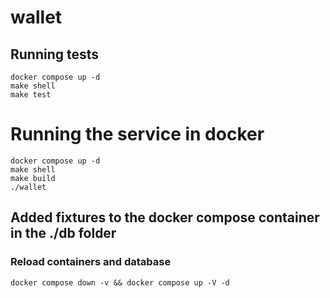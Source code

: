# wallet




## Running tests
```
docker compose up -d
make shell
make test
```

# Running the service in docker
```
docker compose up -d
make shell
make build
./wallet
```

## Added fixtures to the docker compose container in the ./db folder
### Reload containers and database 
```
docker compose down -v && docker compose up -V -d
```